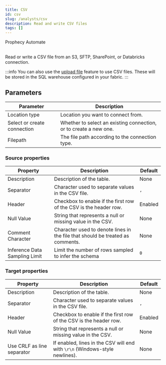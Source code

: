 ```yaml
---
title: CSV
id: csv
slug: /analysts/csv
description: Read and write CSV files
tags: []
---
```


<span class="badge">Prophecy Automate</span><br/><br/>

Read or write a CSV file from an S3, SFTP, SharePoint, or Databricks connection.

:::info
You can also use the [upload file](docs/analysts/development/gems/source-target/table/upload-files.md) feature to use CSV files. These will be stored in the SQL warehouse configured in your fabric.
:::

## Parameters

| Parameter                   | Description                                                       |
| --------------------------- | ----------------------------------------------------------------- |
| Location type               | Location you want to connect from.                                |
| Select or create connection | Whether to select an existing connection, or to create a new one. |
| Filepath                    | The file path according to the connection type.                   |

### Source properties

| Property                      | Description                                                                    | Default |
| ----------------------------- | ------------------------------------------------------------------------------ | ------- |
| Description                   | Description of the table.                                                      | None    |
| Separator                     | Character used to separate values in the CSV file.                             | `,`     |
| Header                        | Checkbox to enable if the first row of the CSV is the header row.              | Enabled |
| Null Value                    | String that represents a null or missing value in the CSV.                     | None    |
| Comment Character             | Character used to denote lines in the file that should be treated as comments. | None    |
| Inference Data Sampling Limit | Limit the number of rows sampled to infer the schema                           | `0`     |

### Target properties

| Property                   | Description                                                                 | Default |
| -------------------------- | --------------------------------------------------------------------------- | ------- |
| Description                | Description of the table.                                                   | None    |
| Separator                  | Character used to separate values in the CSV file.                          | `,`     |
| Header                     | Checkbox to enable if the first row of the CSV is the header row.           | Enabled |
| Null Value                 | String that represents a null or missing value in the CSV.                  | None    |
| Use CRLF as line separator | If enabled, lines in the CSV will end with `\r\n` (Windows-style newlines). | None    |
